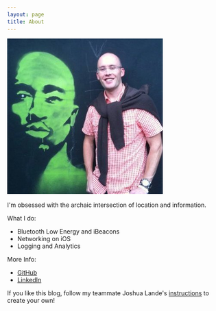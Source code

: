 ```yaml
---
layout: page
title: About
---
```


![Lugano and Tupac and me](/assets/tupac_and_me_lugano.jpeg)

I'm obsessed with the archaic intersection of location and information.

What I do:

* Bluetooth Low Energy and iBeacons
* Networking on iOS
* Logging and Analytics

More Info:

* [GitHub](https://github.com/a34729t)
* [LinkedIn](http://www.linkedin.com/pub/nicolas-flacco/4/9a7/5a0)

If you like this blog, follow my teammate Joshua Lande's [instructions](http://joshualande.com/jekyll-github-pages-poole/) to create your own!